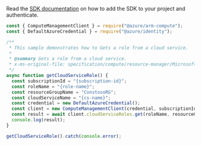 Read the [SDK documentation](https://github.com/Azure/azure-sdk-for-js/blob/%40azure%2Farm-compute_19.0.0/sdk/compute/arm-compute/README.md) on how to add the SDK to your project and authenticate.

```javascript
const { ComputeManagementClient } = require("@azure/arm-compute");
const { DefaultAzureCredential } = require("@azure/identity");

/**
 * This sample demonstrates how to Gets a role from a cloud service.
 *
 * @summary Gets a role from a cloud service.
 * x-ms-original-file: specification/compute/resource-manager/Microsoft.Compute/stable/2021-03-01/examples/GetCloudServiceRole.json
 */
async function getCloudServiceRole() {
  const subscriptionId = "{subscription-id}";
  const roleName = "{role-name}";
  const resourceGroupName = "ConstosoRG";
  const cloudServiceName = "{cs-name}";
  const credential = new DefaultAzureCredential();
  const client = new ComputeManagementClient(credential, subscriptionId);
  const result = await client.cloudServiceRoles.get(roleName, resourceGroupName, cloudServiceName);
  console.log(result);
}

getCloudServiceRole().catch(console.error);
```
